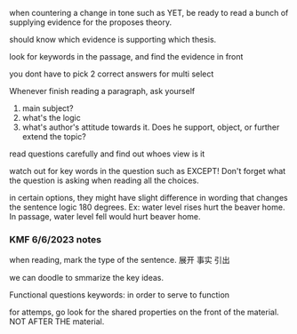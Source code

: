 when countering a change in tone such as YET, be ready to read a bunch of supplying evidence for the proposes theory.

should know which evidence is supporting which thesis.

look for keywords in the passage, and find the evidence in front

you dont have to pick 2 correct answers for multi select

Whenever finish reading a paragraph, ask yourself
1. main subject?
2. what's the logic
3. what's author's attitude towards it. Does he support, object, or further extend the topic?

read questions carefully and find out whoes view is it

watch out for key words in the question such as EXCEPT! Don't forget what the question is asking when reading all the choices.

in certain options, they might have slight difference in wording that changes the sentence logic 180 degrees. 
Ex: water level rises hurt the beaver home. In passage, water level fell would hurt beaver home.
### KMF 6/6/2023 notes

when reading, mark the type of the sentence.
展开
事实
引出

we can doodle to smmarize the key ideas.

Functional questions keywords:
in order to
serve to 
function

for attemps, go look for the shared properties on the front of the material. NOT AFTER THE material.


